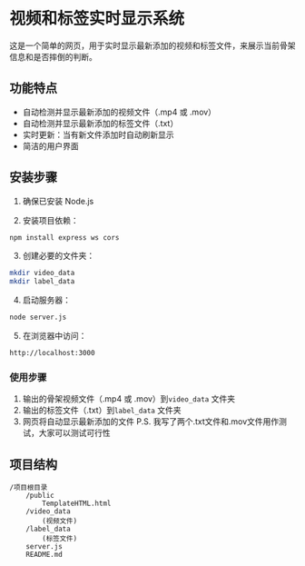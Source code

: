 # 视频和标签实时显示系统

这是一个简单的网页，用于实时显示最新添加的视频和标签文件，来展示当前骨架信息和是否摔倒的判断。

## 功能特点

- 自动检测并显示最新添加的视频文件（.mp4 或 .mov）
- 自动检测并显示最新添加的标签文件（.txt）
- 实时更新：当有新文件添加时自动刷新显示
- 简洁的用户界面

## 安装步骤

1. 确保已安装 Node.js

2. 安装项目依赖：
```bash
npm install express ws cors
```

3. 创建必要的文件夹：
```bash
mkdir video_data
mkdir label_data
```

4. 启动服务器：
```bash
node server.js
```

5. 在浏览器中访问：
```
http://localhost:3000
```

### 使用步骤
1. 输出的骨架视频文件（.mp4 或 .mov）到`video_data` 文件夹
2. 输出的标签文件（.txt）到`label_data` 文件夹
3. 网页将自动显示最新添加的文件
P.S. 我写了两个.txt文件和.mov文件用作测试，大家可以测试可行性






## 项目结构

```
/项目根目录
    /public
        TemplateHTML.html
    /video_data
        (视频文件)
    /label_data
        (标签文件)
    server.js
    README.md
```


